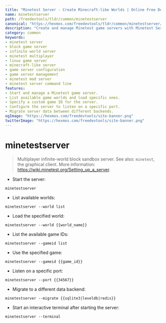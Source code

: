 ```yaml
---
title: "Minetest Server - Create Minecraft-like Worlds | Online Free DevTools by Hexmos"
name: minetestserver
path: /freedevtools/tldr/common/minetestserver
canonical: "https://hexmos.com/freedevtools/tldr/common/minetestserver/"
description: "Create and manage Minetest game servers with Minetest Server. Build infinite block worlds, specify game IDs, and configure ports for your server. Free online tool, no registration required."
category: common
keywords:
- minetest server
- block game server
- infinite world server
- minetest multiplayer
- linux game server
- minecraft-like server
- game server configuration
- game server management
- minetest mod server
- minetest server command line
features:
- Start and manage a Minetest game server.
- List available game worlds and load specific ones.
- Specify a custom game ID for the server.
- Configure the server to listen on a specific port.
- Migrate server data between different backends.
ogImage: "https://hexmos.com/freedevtools/site-banner.png"
twitterImage: "https://hexmos.com/freedevtools/site-banner.png"
---
```


# minetestserver

> Multiplayer infinite-world block sandbox server.
> See also: `minetest`, the graphical client.
> More information: <https://wiki.minetest.org/Setting_up_a_server>.

- Start the server:

`minetestserver`

- List available worlds:

`minetestserver --world list`

- Load the specified world:

`minetestserver --world {{world_name}}`

- List the available game IDs:

`minetestserver --gameid list`

- Use the specified game:

`minetestserver --gameid {{game_id}}`

- Listen on a specific port:

`minetestserver --port {{34567}}`

- Migrate to a different data backend:

`minetestserver --migrate {{sqlite3|leveldb|redis}}`

- Start an interactive terminal after starting the server:

`minetestserver --terminal`
